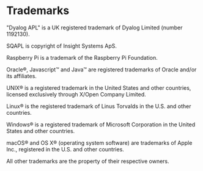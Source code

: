 <h1 class="heading"><span class="name">Trademarks</span></h1>

"Dyalog APL" is a UK registered trademark of Dyalog Limited (number 1192130).

SQAPL is copyright of Insight Systems ApS.

Raspberry Pi is a trademark of the Raspberry Pi Foundation.

Oracle®, Javascript™ and Java™ are registered trademarks of Oracle and/or its affiliates.

UNIX® is a registered trademark in the United States and other countries, licensed exclusively through X/Open Company Limited.

Linux® is the registered trademark of Linus Torvalds in the U.S. and other countries.

Windows® is a registered trademark of Microsoft Corporation in the United States and other countries.

macOS® and OS X® (operating system software) are trademarks of Apple Inc., registered in the U.S. and other countries.

 

All other trademarks are the property of their respective owners.

 
